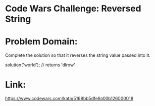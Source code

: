 # Code Wars Challenge: Reversed String

# Problem Domain:

Complete the solution so that it reverses the string value passed into it.

solution('world'); // returns 'dlrow'

# Link:

https://www.codewars.com/kata/5168bb5dfe9a00b126000018
